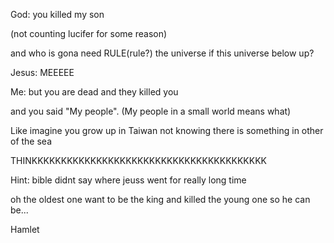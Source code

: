 God: you killed my son

(not counting lucifer for some reason)

and who is gona need RULE(rule?) the universe if this universe below up?

Jesus: MEEEEE

Me: but you are dead and they killed you

and you said "My people". (My people in a small world means what)

Like imagine you grow up in Taiwan not knowing there is something in other of the sea

THINKKKKKKKKKKKKKKKKKKKKKKKKKKKKKKKKKKKKKKKK


Hint: bible didnt say where jeuss went for really long time

oh the oldest one want to be the king and killed the young one so he can be...

Hamlet

